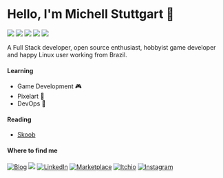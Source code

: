 # Hello, I'm Michell Stuttgart 👋

![](https://img.shields.io/badge/Code-Python-informational?style=flat-square&logo=python&logoColor=white&color=a6bdbd)
![](https://img.shields.io/badge/Shell-Bash-informational?style=flat-square&logo=gnu-bash&logoColor=white&color=a6bdbd)
![](https://img.shields.io/badge/Tools-PostgreSQL-informational?style=flat-square&logo=postgresql&logoColor=white&color=a6bdbd)
![](https://img.shields.io/badge/Tools-Git-informational?style=flat-square&logo=git&logoColor=white&color=a6bdbd)
![](https://img.shields.io/badge/OS-Linux-informational?style=flat-square&logo=linux&logoColor=white&color=a6bdbd)

A Full Stack developer, open source enthusiast, hobbyist game developer and happy Linux user working from Brazil. 

#### Learning

* Game Development :video_game:
* Pixelart :art:
* DevOps :robot:

#### Reading

* [Skoob](https://www.skoob.com.br/perfil/mstuttgart)

#### Where to find me
<p>
  <a href="https://mstuttgart.github.io/" target="_blank"><img alt="Blog" src="https://img.shields.io/badge/blog-teal.svg?color=a6bdbd&style=for-the-badge&logo=www&logoColor=afc8a0" /></a>
  <a href="mailto:michellstut@gmail.com" style="text-decoration:none"><img src = "https://img.shields.io/badge/gmail-c14438?&style=for-the-badge&logo=gmail&logoColor=white"></a> 
  <a href="https://www.linkedin.com/in/mstuttgart" target="_blank"><img alt="LinkedIn" src="https://img.shields.io/badge/linkedin-%230077B5.svg?&style=for-the-badge&logo=linkedin&logoColor=white" /></a>
  <a href="https://marketplace.visualstudio.com/publishers/mstuttgart" target="_blank"><img alt="Marketplace" src="https://img.shields.io/badge/marketplace-yellow.svg?&style=for-the-badge&logo=visual-studio-code&logoColor=white" /></a>
  <a href="https://mstuttgart.itch.io" target="_blank"><img alt="Itchio" src="https://img.shields.io/badge/itchio-gray.svg?&style=for-the-badge&logo=itch.io&logoColor=white" /></a>
    <a href="https://www.instagram.com/mstuttgart/" target="_blank"><img alt="Instagram" src="https://img.shields.io/badge/Instagram-E4405F?style=for-the-badge&logo=instagram&logoColor=white" /></a>
</p>
